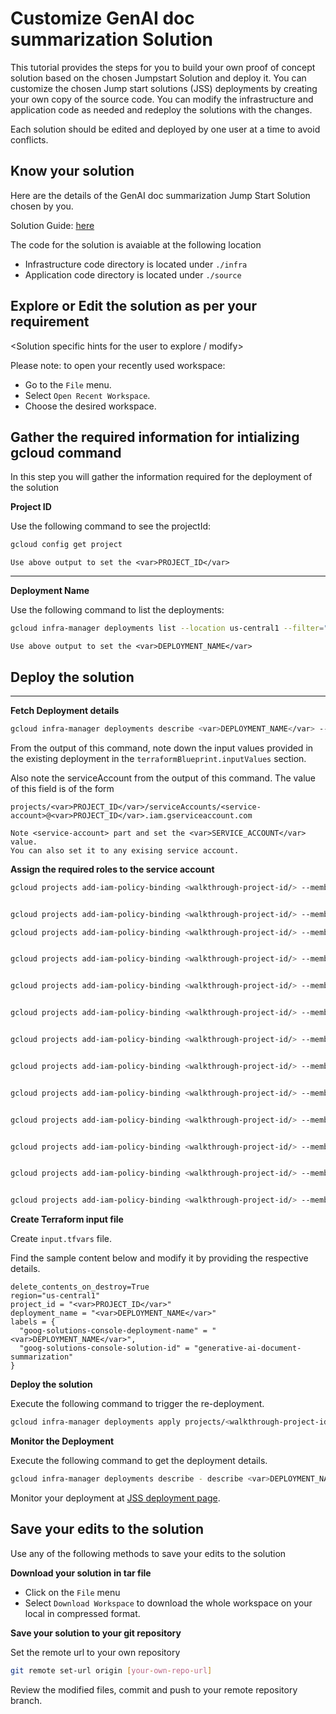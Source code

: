 <walkthrough-metadata>
  <meta name="title" content="Edit Jumpstart Solution and deploy tutorial " />
   <meta name="description" content="Make it mine neos tutorial" />
  <meta name="component_id" content="1361081" />
  <meta name="unlisted" content="true" />
  <meta name="short_id" content="true" />
</walkthrough-metadata>

# Customize GenAI doc summarization Solution
This tutorial provides the steps for you to build your own proof of concept solution based on the chosen Jumpstart Solution and deploy it. You can customize the chosen Jump start solutions (JSS) deployments by creating your own copy of the source code. You can modify the infrastructure and application code as needed and redeploy the solutions with the changes.

Each solution should be edited and deployed by one user at a time to avoid conflicts.

## Know your solution

Here are the details of the GenAI doc summarization Jump Start Solution chosen by you.

Solution Guide: [here](https://cloud.google.com/architecture/ai-ml/generative-ai-document-summarization)

The code for the solution is avaiable at the following location
* Infrastructure code directory is located under `./infra`
* Application code directory is located under `./source`


## Explore or Edit the solution as per your requirement

<Solution specific hints for the user to explore / modify>

Please note: to open your recently used workspace:
* Go to the `File` menu.
* Select `Open Recent Workspace`.
* Choose the desired workspace.


## Gather the required information for intializing gcloud command

In this step you will gather the information required for the deployment of the solution

**Project ID**

Use the following command to see the projectId:

```bash
gcloud config get project
```

```
Use above output to set the <var>PROJECT_ID</var>
```

---
**Deployment Name**

Use the following command to list the deployments:
```bash
gcloud infra-manager deployments list --location us-central1 --filter="labels.goog-solutions-console-deployment-name:*"
```

```
Use above output to set the <var>DEPLOYMENT_NAME</var>
```


## Deploy the solution

---
**Fetch Deployment details**
```bash
gcloud infra-manager deployments describe <var>DEPLOYMENT_NAME</var> --location us-central1
```
From the output of this command, note down the input values provided in the existing deployment in the `terraformBlueprint.inputValues` section.

Also note the serviceAccount from the output of this command. The value of this field is of the form 
```
projects/<var>PROJECT_ID</var>/serviceAccounts/<service-account>@<var>PROJECT_ID</var>.iam.gserviceaccount.com
```

```
Note <service-account> part and set the <var>SERVICE_ACCOUNT</var> value.
You can also set it to any exising service account.
```

**Assign the required roles to the service account**
```bash
gcloud projects add-iam-policy-binding <walkthrough-project-id/> --member="serviceAccount:mim-journey@<walkthrough-project-id/>.iam.gserviceaccount.com" --role="roles/aiplatform.admin"


gcloud projects add-iam-policy-binding <walkthrough-project-id/> --member="serviceAccount:mim-journey@<walkthrough-project-id/>.iam.gserviceaccount.com" --role="roles/artifactregistry.reader"

gcloud projects add-iam-policy-binding <walkthrough-project-id/> --member="serviceAccount:mim-journey@<walkthrough-project-id/>.iam.gserviceaccount.com" --role="roles/bigquery.admin"


gcloud projects add-iam-policy-binding <walkthrough-project-id/> --member="serviceAccount:mim-journey@<walkthrough-project-id/>.iam.gserviceaccount.com" --role="roles/cloudfunctions.admin"


gcloud projects add-iam-policy-binding <walkthrough-project-id/> --member="serviceAccount:mim-journey@<walkthrough-project-id/>.iam.gserviceaccount.com" --role="roles/eventarc.admin"


gcloud projects add-iam-policy-binding <walkthrough-project-id/> --member="serviceAccount:mim-journey@<walkthrough-project-id/>.iam.gserviceaccount.com" --role="roles/iam.serviceAccountAdmin"


gcloud projects add-iam-policy-binding <walkthrough-project-id/> --member="serviceAccount:mim-journey@<walkthrough-project-id/>.iam.gserviceaccount.com" --role="roles/iam.serviceAccountUser"


gcloud projects add-iam-policy-binding <walkthrough-project-id/> --member="serviceAccount:mim-journey@<walkthrough-project-id/>.iam.gserviceaccount.com" --role="roles/logging.admin"


gcloud projects add-iam-policy-binding <walkthrough-project-id/> --member="serviceAccount:mim-journey@<walkthrough-project-id/>.iam.gserviceaccount.com" --role="roles/pubsub.admin"


gcloud projects add-iam-policy-binding <walkthrough-project-id/> --member="serviceAccount:mim-journey@<walkthrough-project-id/>.iam.gserviceaccount.com" --role="roles/resourcemanager.projectIamAdmin"


gcloud projects add-iam-policy-binding <walkthrough-project-id/> --member="serviceAccount:mim-journey@<walkthrough-project-id/>.iam.gserviceaccount.com" --role="roles/run.admin"


gcloud projects add-iam-policy-binding <walkthrough-project-id/> --member="serviceAccount:mim-journey@<walkthrough-project-id/>.iam.gserviceaccount.com" --role="roles/serviceusage.serviceUsageAdmin"


gcloud projects add-iam-policy-binding <walkthrough-project-id/> --member="serviceAccount:mim-journey@<walkthrough-project-id/>.iam.gserviceaccount.com" --role="roles/storage.admin"
```

**Create Terraform input file**

Create `input.tfvars` file.

Find the sample content below and modify it by providing the respective details.
```
delete_contents_on_destroy=True
region="us-central1"
project_id = "<var>PROJECT_ID</var>"
deployment_name = "<var>DEPLOYMENT_NAME</var>"
labels = {
  "goog-solutions-console-deployment-name" = "<var>DEPLOYMENT_NAME</var>",
  "goog-solutions-console-solution-id" = "generative-ai-document-summarization"
}
```

**Deploy the solution**

Execute the following command to trigger the re-deployment. 
```bash
gcloud infra-manager deployments apply projects/<walkthrough-project-id/>/locations/us-central1/deployments/<var>DEPLOYMENT_NAME</var> --service-account projects/<walkthrough-project-id/>/serviceAccounts/mim-journey@<walkthrough-project-id/>.iam.gserviceaccount.com --local-source="." --inputs-file=./input.tfvars --labels="modification-reason=make-it-mine,goog-solutions-console-deployment-name=generative-ai-document-summarization,goog-solutions-console-solution-id=generative-ai-document-summarization"
```

**Monitor the Deployment**

Execute the following command to get the deployment details.

```bash
gcloud infra-manager deployments describe - describe <var>DEPLOYMENT_NAME</var>
```

Monitor your deployment at [JSS deployment page](https://console.cloud.google.com/products/solutions/deployments?pageState=(%22deployments%22:(%22f%22:%22%255B%257B_22k_22_3A_22Labels_22_2C_22t_22_3A13_2C_22v_22_3A_22_5C_22modification-reason%2520_3A%2520make-it-mine_5C_22_22_2C_22s_22_3Atrue_2C_22i_22_3A_22deployment.labels_22%257D%255D%22))).

## Save your edits to the solution

Use any of the following methods to save your edits to the solution

**Download your solution in tar file**
* Click on the `File` menu
* Select `Download Workspace` to download the whole workspace on your local in compressed format.

**Save your solution to your git repository**

Set the remote url to your own repository
```bash 
git remote set-url origin [your-own-repo-url]
```

Review the modified files, commit and push to your remote repository branch.
